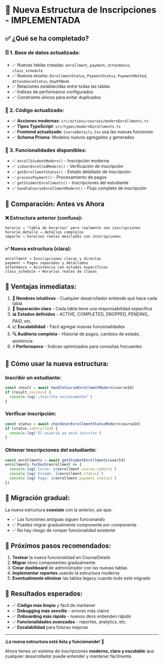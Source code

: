 # 🎉 **Nueva Estructura de Inscripciones - IMPLEMENTADA**

## ✅ **¿Qué se ha completado?**

### 🗄️ **1. Base de datos actualizada:**
- ✅ Nuevas tablas creadas: `enrollment`, `payment`, `attendance`, `class_schedule`
- ✅ Nuevos enums: `EnrollmentStatus`, `PaymentStatus`, `PaymentMethod`, `AttendanceStatus`, `DayOfWeek`
- ✅ Relaciones establecidas entre todas las tablas
- ✅ Índices de performance configurados
- ✅ Constraints únicos para evitar duplicados

### 🔧 **2. Código actualizado:**
- ✅ **Acciones modernas**: `src/actions/courses/modernEnrollments.ts`
- ✅ **Tipos TypeScript**: `src/types/modernEnrollments.ts`
- ✅ **Frontend actualizado**: `CourseDetails.tsx` usa las nuevas funciones
- ✅ **Schema Prisma**: Modelos nuevos agregados y generados

### 🚀 **3. Funcionalidades disponibles:**
- ✅ `enrollStudentModern()` - Inscripción moderna
- ✅ `isUserEnrolledModern()` - Verificación de inscripción
- ✅ `getEnrollmentStatus()` - Estado detallado de inscripción
- ✅ `processPayment()` - Procesamiento de pagos
- ✅ `getStudentEnrollments()` - Inscripciones del estudiante
- ✅ `handleCourseEnrollmentModern()` - Flujo completo de inscripción

## 🔄 **Comparación: Antes vs Ahora**

### ❌ **Estructura anterior (confusa):**
```
horario → "tabla de horarios" pero realmente son inscripciones
horario_detalle → detalles complejos
imparte → horarios reales mezclados con inscripciones
```

### ✅ **Nueva estructura (clara):**
```
enrollment → Inscripciones claras y directas
payment → Pagos separados y detallados
attendance → Asistencia con estados específicos
class_schedule → Horarios reales de clases
```

## 🎯 **Ventajas inmediatas:**

1. **📝 Nombres intuitivos** - Cualquier desarrollador entiende qué hace cada tabla
2. **🔧 Separación clara** - Cada tabla tiene una responsabilidad específica
3. **📊 Estados definidos** - ACTIVE, COMPLETED, DROPPED, PENDING, PAID, etc.
4. **📈 Escalabilidad** - Fácil agregar nuevas funcionalidades
5. **🔍 Auditoría completa** - Historial de pagos, cambios de estado, asistencia
6. **⚡ Performance** - Índices optimizados para consultas frecuentes

## 🔧 **Cómo usar la nueva estructura:**

### **Inscribir un estudiante:**
```typescript
const result = await handleCourseEnrollmentModern(courseId)
if (result.success) {
  console.log('¡Inscrito exitosamente!')
}
```

### **Verificar inscripción:**
```typescript
const status = await checkUserEnrollmentStatusModern(courseId)
if (status.isEnrolled) {
  console.log('El usuario ya está inscrito')
}
```

### **Obtener inscripciones del estudiante:**
```typescript
const enrollments = await getStudentEnrollments(userId)
enrollments.forEach(enrollment => {
  console.log(`Curso: ${enrollment.course.nombre}`)
  console.log(`Estado: ${enrollment.status}`)
  console.log(`Pago: ${enrollment.payment_status}`)
})
```

## 🔄 **Migración gradual:**

La nueva estructura **coexiste** con la anterior, así que:
- ✅ Las funciones antiguas siguen funcionando
- ✅ Puedes migrar gradualmente componente por componente
- ✅ No hay riesgo de romper funcionalidad existente

## 🚀 **Próximos pasos recomendados:**

1. **Testear** la nueva funcionalidad en CourseDetails
2. **Migrar** otros componentes gradualmente
3. **Crear dashboard** de administrador con las nuevas tablas
4. **Implementar reportes** usando la estructura moderna
5. **Eventualmente eliminar** las tablas legacy cuando todo esté migrado

## 🎯 **Resultados esperados:**

- ✅ **Código más limpio** y fácil de mantener
- ✅ **Debugging más sencillo** - errores más claros
- ✅ **Onboarding más rápido** - nuevos devs entienden rápido
- ✅ **Funcionalidades avanzadas** - reportes, analytics, etc.
- ✅ **Escalabilidad** para futuras mejoras

---

¡**La nueva estructura está lista y funcionando!** 🎉

Ahora tienes un sistema de inscripciones **moderno, claro y escalable** que cualquier desarrollador puede entender y mantener fácilmente.